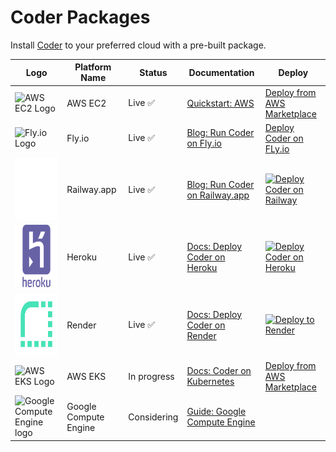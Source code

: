# Coder Packages

Install [Coder](https://github.com/coder/coder) to your preferred cloud with a pre-built package.

| Logo                                                                                     | Platform Name         | Status      | Documentation                                                                                    | Deploy                                                                                                                                         |
| ---------------------------------------------------------------------------------------- | --------------------- | ----------- | ------------------------------------------------------------------------------------------------ | ---------------------------------------------------------------------------------------------------------------------------------------------- |
| <img src="./assets/ec2.svg" alt="AWS EC2 Logo" width="100" height="100" />               | AWS EC2               | Live ✅     | [Quickstart: AWS](https://coder.com/docs/v2/latest/quickstart/aws)                               | [Deploy from AWS Marketplace](https://aws.amazon.com/marketplace/pp/prodview-5gxjyur2vc7rg?sr=0-2&ref_=beagle&applicationId=AWSMPContessa)     |
| <img src="./assets/fly.io.svg" alt="Fly.io Logo" width="100" height="100" />             | Fly.io                | Live ✅     | [Blog: Run Coder on Fly.io](https://coder.com/blog/remote-developer-environments-on-fly-io)      | [Deploy Coder on FLy.io](https://coder.com/blog/remote-developer-environments-on-fly-io)                                                       |
| <img src="./assets/railway.svg" alt="Railway.app Logo" width="100" height="100" />       | Railway.app           | Live ✅     | [Blog: Run Coder on Railway.app](https://coder.com/blog/deploy-coder-on-railway-app)             | [![Deploy Coder on Railway](https://railway.app/button.svg)](https://railway.app/template/cUQ8_P?referralCode=tfH8Uw)                          |
| <img src="./assets/heroku.svg" alt="Heroku Logo" width="100" height="100" />             | Heroku                | Live ✅     | [Docs: Deploy Coder on Heroku](./heroku/README.md)                                               | [![Deploy Coder on Heroku](https://www.herokucdn.com/deploy/button.svg)](https://heroku.com/deploy?template=https://github.com/coder/packages) |
| <img src="./assets/render.png"  alt="Render.com Logo" width="100" height="100" />        | Render                | Live ✅     | [Docs: Deploy Coder on Render](./render/README.md)                                               | [![Deploy to Render](https://render.com/images/deploy-to-render-button.svg)](https://render.com/deploy?repo=https://github.com/coder/packages) |
| <img src="./assets/eks.svg" alt="AWS EKS Logo" width="100" height="100" />               | AWS EKS               | In progress | [Docs: Coder on Kubernetes](https://coder.com/docs/v2/latest/install/kubernetes)                 | [Deploy from AWS Marketplace](https://example.com)                                                                                             |
| <img src="./assets/gce.svg" alt="Google Compute Engine logo" width="100" height="100" /> | Google Compute Engine | Considering | [Guide: Google Compute Engine](https://coder.com/docs/v2/latest/platforms/google-cloud-platform) |                                                                                                                                                |

